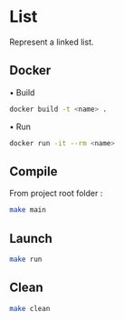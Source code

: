 # List

Represent a linked list.  

## Docker

• Build  

```sh
docker build -t <name> .
```

• Run  

```sh
docker run -it --rm <name>
```

## Compile

From project root folder :  

```sh
make main
```

## Launch

```sh
make run
```

## Clean 

```sh
make clean
```